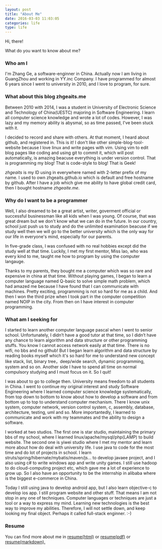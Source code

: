 ```yaml
---
layout: post
title: "About Me"
date: 2016-03-03 11:03:05
categories: life
type: life
---
```


Hi, there!

What do you want to know about me?

### Who am I

I'm Zhang Ge, a software-enginner in China. Actually now I am living in GuangZhou and working in YY.inc Company. I have programmed for almost 6 years since I went to university in 2010, and I love to program, for sure.

### What about this blog zhgeaits.me

Between 2010 with 2014, I was a student in University of Electronic Science and Technology of China(UESTC) majoring in Software Engineering. I learn all computer science knowledge and wrote a lot of codes. However, I was lazy and my memory ability is abysmal, so as time passed, I've been stuck with it.

I decided to record and share with others. At that moment, I heard about github, and registered in. This is it! I don't like other simple-blog-tool-website because I love linux and write pages with vim. Using vim to edit blog pages like coding and using git to commit it, which will post automatically, is amazing beacuse everything is under version control. That is programming my blog! That is code-style to blog! That is Geek!

_zhgeaits_ is my ID using in everywhere named with 2-letter prefix of my name. I used to own zhgeaits.github.io which is default and free hostname by github. After I have a job which give me ability to have global credit card, then I bought hostname _zhgeaite.me_.

### Why do I want to be a programmer

Well, I also dreamed to be a great artist, writer, goverment official or successful businessman like all kids when I was young. Of course, that was great dream but we don't know what we can do in the future. In our country, school just push us to study and do the unlimited examination beacuse if we study well then we will go to the better university which is the only way for our life in everyone's mind, especially for our parents.

In five-grade class, I was confused with no real hobbies except did the study well at that time. Luckily, I met my first mentor, Miss lao, who was every kind to me, taught me how to program by using the computer langauge.

Thanks to my parents, they bought me a computer which was so rare and expensive in china at that time. Without playing games, I began to learn a computer language named Q-basic to solve simple math problem, which had amazed me because I have found that I can communicate with machines. Pretty exciting, programming is not so hard for me as a child. And then I won the third prize when I took part in the computer competition named NOIP in the city. From then on I have interest in computer programming.

### What am I seeking for

I started to learn another computer language pascal when I went to senior school. Unfortunately, I didn’t have a good tutor at that time, so I didn’t have any chance to learn algorithm and data structure or other programming stuffs. You know I cannot access network easily at that time. There is no wifi, no bbs and no github! But I began learn algorithm and data structure by reading books myself which it's so hard for me to understand new concept like stack, list, binary tree，deep/wide search, dynamic programming, system and so on. Another side I have to spend all time on normal compulsory studying and I must focus on it. So I quit!

I was about to go to college then. University means freedom to all students in China. I went to continue my original interest and study Software Engineering where I learned computer science knowledge systematically, from top down to bottom to know about how to develop a software and from bottom up to top to understand computer mechanism. There I know unix system, computer network, version control system, c, assembly, database, architecture, testing, uml and so. More importantedly, I learned to communicate and work with my teammates and the ability to design a software. 

I worked at two studios. The first one is star studio, maintaining the primary bbs of my school, where I learned linux/apache/mysql/php(LAMP) to build website. The second one is yiwei studio where I met my mentor and learn more about how do deal with university life. I use java to code for the most time and do lot of projects in school. I learn struts/spring/hibernate/mybatis/maven/js... to develop javaee project, and I also using c# to write windows app and write unity games. I still use hadoop to do cloud-computing project etc, which gave me a lot of experience to grow up. So I also have an opportunity to be the internship in alibaba where is the biggest e-commerce in China.

Today I still using java to develop android app, but I also learn objective-c to develop ios app. I still program website and other stuff. That means I am not stop in any one of techniques. Computer languages or techniques are just a tool or a way to express my mind. Learning new technologies is the best way to improve my abilities. Therefore, I will not settle down, and keep looking my final object. Perhaps it called full-stack enginner. :-)

### Resume

You can find more about me in [resume(html)](http://zhgeaits.me/resume.html "resume html") or [resume(pdf)](http://zhgeaits.me/resume.html "resume pdf") or [resume(markdown).](http://zhgeaits.me/resume.html "resume markdown")
